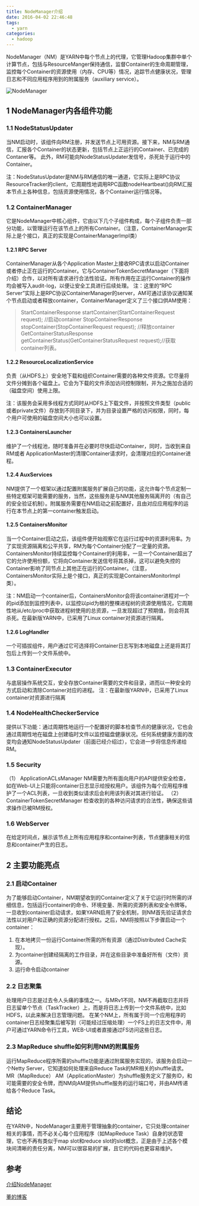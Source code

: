 ```yaml
---
title: NodeManager介绍
date: 2016-04-02 22:46:48
tags: 
  - yarn
categories:
  - hadoop
---
```


NodeManager（NM）是YARN中每个节点上的代理，它管理Hadoop集群中单个计算节点，包括与ResourceManger保持通信，监督Container的生命周期管理，监控每个Container的资源使用（内存、CPU等）情况，追踪节点健康状况，管理日志和不同应用程序用到的附属服务（auxiliary service）。

![NodeManager](../../图/yarn-state-machine.task-attempt.png)


## 1 NodeManager内各组件功能
### 1.1 NodeStatusUpdater

当NM启动时，该组件向RM注册，并发送节点上可用资源。接下来，NM与RM通信，汇报各个Container的状态更新，包括节点上正运行的Container、已完成的Contaner等。
此外，RM可能向NodeStatusUpdater发信号，杀死处于运行中的Container。

注：NodeStatusUpdater是NM与RM通信的唯一通道，它实际上是RPC协议ResourceTracker的client，它周期性地调用RPC函数nodeHeartbeat()向RM汇报本节点上各种信息，包括资源使用情况，各个Container运行情况等。

### 1.2 ContainerManager

它是NodeManager中核心组件，它由以下几个子组件构成，每个子组件负责一部分功能，以管理运行在该节点上的所有Container。（注意，ContainerManager实际上是个接口，真正的实现是ContainerManagerImpl类）

#### 1.2.1 RPC Server
ContainerManager从各个Application Master上接收RPC请求以启动Container或者停止正在运行的Container。它与ContainerTokenSecretManager（下面将介绍）合作，以对所有请求进行合法性验证。所有作用在正运行Container的操作均会被写入audit-log，以便让安全工具进行后续处理。
注：这里的“RPC Server”实际上是RPC协议ContainerManager的server，AM可通过该协议通知某个节点启动或者释放container，ContainerManager定义了三个接口供AM使用：

> StartContainerResponse startContainer(StartContainerRequest request); //启动container
> StopContainerResponse stopContainer(StopContainerRequest request); //释放container
> GetContainerStatusResponse getContainerStatus(GetContainerStatusRequest request);//获取container列表。

#### 1.2.2 ResourceLocalizationService 
负责（从HDFS上）安全地下载和组织Container需要的各种文件资源。它尽量将文件分摊到各个磁盘上。它会为下载的文件添加访问控制限制，并为之施加合适的（磁盘空间）使用上限。

注：该服务会采用多线程方式同时从HDFS上下载文件，并按照文件类型（public或者private文件）存放到不同目录下，并为目录设置严格的访问权限，同时，每个用户可使用的磁盘空间大小也可以设置。

#### 1.2.3 ContainersLauncher
维护了一个线程池，随时准备并在必要时尽快启动Container，同时，当收到来自RM或者 ApplicationMaster的清理Container请求时，会清理对应的Container进程。

#### 1.2.4 AuxServices
NM提供了一个框架以通过配置附属服务扩展自己的功能，这允许每个节点定制一些特定框架可能需要的服务，当然，这些服务是与NM其他服务隔离开的（有自己的安全验证机制）。附属服务需要在NM启动之前配置好，且由对应应用程序的运行在本节点上的第一container触发启动。

#### 1.2.5 ContainersMonitor
当一个Container启动之后，该组件便开始观察它在运行过程中的资源利用率。为了实现资源隔离和公平共享，RM为每个Container分配了一定量的资源。ContainersMonitor持续监控每个Container的利用率，一旦一个Container超出了它的允许使用份额，它将向Container发送信号将其杀掉，这可以避免失控的Container影响了同节点上其他正在运行的Container。（注意，ContainersMonitor实际上是个接口，真正的实现是ContainersMonitorImpl类）。

注：NM启动一个container后，ContainersMonitor会将该container进程对一个的pid添加到监控列表中，以监控以pid为根的整棵进程树的资源使用情况，它周期性地从/etc/proc中获取进程树使用的总资源，一旦发现超过了预期值，则会将其杀死。在最新版YARN中，已采用了Linux container对资源进行隔离。

#### 1.2.6 LogHandler
一个可插拔组件，用户通过它可选择将Container日志写到本地磁盘上还是将其打包后上传到一个文件系统中。

### 1.3 ContainerExecutor

与底层操作系统交互，安全存放Container需要的文件和目录，进而以一种安全的方式启动和清除Container对应的进程。
注：在最新版YARN中，已采用了Linux container对资源进行隔离

### 1.4 NodeHealthCheckerService

提供以下功能：通过周期性地运行一个配置好的脚本检查节点的健康状况，它也会通过周期性地在磁盘上创建临时文件以监控磁盘健康状况。任何系统健康方面的改变均会通知NodeStatusUpdater（前面已经介绍过），它会进一步将信息传递给RM。

### 1.5 Security

（1） ApplicationACLsManager NM需要为所有面向用户的API提供安全检查，如在Web-UI上只能将container日志显示给授权用户。该组件为每个应用程序维护了一个ACL列表，一旦收到类似请求后会利用该列表对其进行验证。
（2） ContainerTokenSecretManager 检查收到的各种访问请求的合法性，确保这些请求操作已被RM授权。

### 1.6 WebServer

在给定时间点，展示该节点上所有应用程序和container列表，节点健康相关的信息和container产生的日志。

## 2 主要功能亮点

### 2.1 启动Container

为了能够启动Container，NM期望收到的Container定义了关于它运行时所需的详细信息，包括运行container的命令、环境变量、所需的资源列表和安全令牌等。
一旦收到container启动请求，如果YARN启用了安全机制，则NM首先验证请求合法性以对用户和正确的资源分配进行授权。之后，NM将按照以下步骤启动一个container：

1. 在本地拷贝一份运行Container所需的所有资源（通过Distributed Cache实现）。
2. 为container创建经隔离的工作目录，并在这些目录中准备好所有（文件）资源。
3. 运行命令启动container

### 2.2 日志聚集

处理用户日志是过去令人头痛的事情之一。与MRv1不同，NM不再截取日志并将日志留单个节点（TaskTracker）上，而是将日志上传到一个文件系统中，比如HDFS，以此来解决日志管理问题。
在某个NM上，所有属于同一个应用程序的container日志经聚集后被写到（可能经过压缩处理）一个FS上的日志文件中，用户可通过YARN命令行工具，WEB-UI或者直接通过FS访问这些日志。

### 2.3 MapReduce shuffle如何利用NM的附属服务

运行MapReduce程序所需的shuffle功能是通过附属服务实现的，该服务会启动一个Netty Server，它知道如何处理来自Reduce Task的MR相关的shuffle请求。MR（MapReduce） AM（ApplicationMaster）为shuffle服务定义了服务ID，和可能需要的安全令牌，而NM向AM提供shuffle服务的运行端口号，并由AM传递给各个Reduce Task。

## 结论

在YARN中，NodeManager主要用于管理抽象的container，它只处理container相关的事情，而不必关心每个应用程序（如MapReduce Task）自身的状态管理，它也不再有类似于map slot和reduce slot的slot概念，正是由于上述各个模块间清晰的责任分离，NM可以很容易的扩展，且它的代码也更容易维护。



## 参考

[介绍NodeManager](https://hortonworks.com/blog/apache-hadoop-yarn-nodemanager/)

[董的博客](http://dongxicheng.org/mapreduce-nextgen/nodemanager-architecture/)
